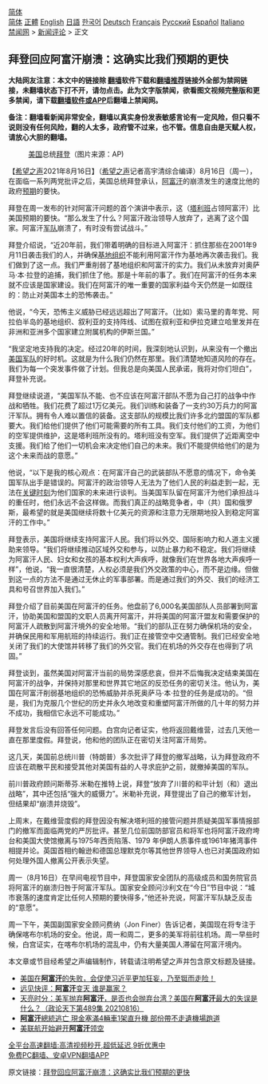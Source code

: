  <!-- 面包屑导航 --> <div class="breadcrumb"><!-- GTranslate: https://gtranslate.io/ -->  <div class="switcher notranslate">  <div class="selected">  <a href="#" onclick="return false;"> 简体</a>  </div>  <div class="option">  <a href="https://www.bannedbook.org" onclick="doGTranslate('zh-CN|zh-CN');jQuery('div.switcher div.selected a').html(jQuery(this).html());return false;" title="简体中文" class="nturl selected"> 简体</a>  <a href="https://www.bannedbook.org/zh-tw/" onclick="doGTranslate('zh-CN|zh-TW');jQuery('div.switcher div.selected a').html(jQuery(this).html());return false;" title="繁體中文" class="nturl"> 正體</a>  <a href="https://www.bannedbook.org/en/" onclick="doGTranslate('zh-CN|en');jQuery('div.switcher div.selected a').html(jQuery(this).html());return false;" title="English" class="nturl"> English</a>  <a href="https://www.bannedbook.org/ja/" onclick="doGTranslate('zh-CN|ja');jQuery('div.switcher div.selected a').html(jQuery(this).html());return false;" title="日本語" class="nturl"> 日語</a>  <a href="https://www.bannedbook.org/ko/" onclick="doGTranslate('zh-CN|ko');jQuery('div.switcher div.selected a').html(jQuery(this).html());return false;" title="한국어" class="nturl"> 한국어</a>  <a href="https://www.bannedbook.org/de/" onclick="doGTranslate('zh-CN|de');jQuery('div.switcher div.selected a').html(jQuery(this).html());return false;" title="Deutsch" class="nturl"> Deutsch</a>  <a href="https://www.bannedbook.org/fr/" onclick="doGTranslate('zh-CN|fr');jQuery('div.switcher div.selected a').html(jQuery(this).html());return false;" title="Français" class="nturl"> Français</a>  <a href="https://www.bannedbook.org/ru/" onclick="doGTranslate('zh-CN|ru');jQuery('div.switcher div.selected a').html(jQuery(this).html());return false;" title="Русский" class="nturl"> Русский</a>  <a href="https://www.bannedbook.org/es/" onclick="doGTranslate('zh-CN|es');jQuery('div.switcher div.selected a').html(jQuery(this).html());return false;" title="Español" class="nturl"> Español</a>  <a href="https://www.bannedbook.org/it/" onclick="doGTranslate('zh-CN|it');jQuery('div.switcher div.selected a').html(jQuery(this).html());return false;" title="Italiano" class="nturl"> Italiano</a>  </div>  </div>      <div class='breadcrumb-sub'><!-- Breadcrumb NavXT 6.3.0 --> <a href="https://www.bannedbook.org/" class="home">禁闻网</a> &gt; <a href="https://www.bannedbook.org/bnews/comments/" class="category">新闻评论</a> &gt; 正文</div></div><h2>拜登回应阿富汗崩溃：这确实比我们预期的更快</h2> <p class="notice"><b>大陆网友注意：本文中的链接除 <a href="https://github.com/bannedbook/fanqiang" >翻墙</a>软件下载和<a href="https://github.com/killgcd/justmysocks/blob/master/README.md">翻墙推荐</a>链接外全部为禁网链接，未翻墙状态下打不开，请勿点击。此为文字版禁闻，欲看图文视频完整版和更多禁闻，请下载<a href="https://github.com/bannedbook/fanqiang">翻墙软件或APP</a>后翻墙上禁闻网。</p><p>备注：翻墙看新闻非常安全，翻墙以真实身份发表敏感言论有一定风险，但只看不说则没有任何风险，翻的人太多，政府管不过来，也不管。信息自由是天赋人权，请放心大胆的翻墙。</b></p>  <div class="entry"> <figure> <p><figcaption><a href="https://www.bannedbook.org/bnews/tag/%e7%be%8e%e5%9b%bd/" class="st_tag internal_tag" rel="tag" title="标签 美国 下的日志">美国</a>总统<a href="https://www.bannedbook.org/bnews/tag/%e6%8b%9c%e7%99%bb/" class="st_tag internal_tag" rel="tag" title="标签 拜登 下的日志">拜登</a>（图片来源：AP)</figcaption></figure> <p>【<span class='wp_keywordlink_affiliate'><a href="https://www.soundofhope.org" title="希望之声" target="_blank">希望之声</a></span>2021年8月16日】（<a href="https://www.bannedbook.org/bnews/tag/%e5%b8%8c%e6%9c%9b%e4%b9%8b%e5%a3%b0/" class="st_tag internal_tag" rel="tag" title="标签 希望之声 下的日志">希望之声</a>记者高宇清综合编译）8月16日（周一），在面临一系列两党批评之后，美国总统拜登承认，<a href="https://www.bannedbook.org/bnews/tag/%e9%98%bf%e5%af%8c%e6%b1%97/" class="st_tag internal_tag" rel="tag" title="标签 阿富汗 下的日志">阿富汗</a>的崩溃发生的速度比他的政府<a href="https://www.bannedbook.org/bnews/tag/%E9%A2%84%E6%9C%9F/" class="st_tag internal_tag" rel="tag" title="标签 预期 下的日志">预期</a>的要快。</p> <p>拜登在周一发布的针对阿富汗问题的首个演讲中表示，这（<a href="https://www.bannedbook.org/bnews/tag/%e5%a1%94%e5%88%a9%e7%8f%ad/" class="st_tag internal_tag" rel="tag" title="标签 塔利班 下的日志">塔利班</a>占领阿富汗）比美国预期的要快。“那么发生了什么？阿富汗政治领导人放弃了，逃离了这个国家。阿富汗<a href="https://www.bannedbook.org/bnews/tag/%E5%86%9B%E9%98%9F/" class="st_tag internal_tag" rel="tag" title="标签 军队 下的日志">军队</a>崩溃了，有时没有尝试战斗。”</p> <p>拜登介绍说，“近20年前，我们带着明确的目标进入阿富汗：抓住那些在2001年9月11日袭击我们的人，并确保<a href="https://www.bannedbook.org/bnews/tag/%e5%9f%ba%e5%9c%b0%e7%bb%84%e7%bb%87/" class="st_tag internal_tag" rel="tag" title="标签 基地组织 下的日志">基地组织</a>不能利用阿富汗作为基地再次袭击我们。我们做到了这一点。我们严重削弱了基地组织和阿富汗的实力。我们从未放弃对奥萨马·本·拉登的追捕，我们抓住了他。那是十年前的事了。我们在阿富汗的任务本来就不应该是国家建设。我们在阿富汗的唯一重要的国家利益今天仍然是一如既往的：防止对美国本土的恐怖袭击。”</p> <p>他说，“今天，恐怖主义威胁已经远远超出了阿富汗。（比如）索马里的青年党、阿拉伯半岛的基地组织、叙利亚的支持阵线、试图在叙利亚和伊拉克建立哈里发并在非洲和亚洲多个国家建立附属机构的伊斯兰国。”</p>  <p>“我坚定地支持我的决定。经过20年的时间，我深刻地认识到，从来没有一个撤出<a href="https://www.bannedbook.org/bnews/tag/%E7%BE%8E%E5%9B%BD%E5%86%9B%E9%98%9F/" class="st_tag internal_tag" rel="tag" title="标签 美国军队 下的日志">美国军队</a>的好时机。这就是为什么我们仍然在那里。我们清楚地知道风险的存在。我们为每一个突发事件做了计划。但我总是向美国人民承诺，我将对你们坦白”，拜登补充说。</p> <p>拜登继续说道，“美国军队不能、也不应该在阿富汗部队不愿为自己打的战争中作战和牺牲。我们花费了超过1万亿美元。我们训练和装备了一支约30万兵力的阿富汗军队。拥有令人难以置信的装备。这支部队的规模比我们许多北约盟国的军队都要大。我们给他们提供了他们可能需要的所有工具。我们支付他们的工资，为他们的空军提供维护，这是塔利班所没有的。塔利班没有空军。我们提供了近距离空中支援。我们给了他们一切机会来决定他们自己的未来。我们不能提供给他们的是为这个未来而战的意愿。”</p> <p>他说，“以下是我的核心观点：在阿富汗自己的武装部队不愿意的情况下，命令美国军队出手是错误的。阿富汗的政治领导人无法为了他们人民的利益走到一起，无法在<span class='wp_keywordlink'><a href="https://www.bannedbook.org/forum2/topic151.html" title="关键时刻：李鹏日记" target="_blank">关键时刻</a></span>为他们国家的未来进行谈判。当美国军队留在阿富汗为他们承担战斗的重任时，他们永远不会这样做。而我们真正的战略竞争者，中（共）国和俄罗斯，最希望的就是美国继续将数十亿美元的资源和注意力无限期地投入到稳定阿富汗的工作中。”</p> <p>拜登表示，美国将继续支持阿富汗人民。我们将以外交、国际影响力和人道主义援助来领导。“我们将继续推动区域外交和参与，以防止暴力和不稳定。我们将继续为阿富汗人民、妇女和女孩的基本权利大声疾呼，就像我们在世界各地大声疾呼一样”，他说，“我一直很清楚，人权必须是我们外交政策的中心，而不是边缘。但做到这一点的方法不是通过无休止的军事部署。而是通过我们的外交、我们的经济工具和号召世界加入我们。”</p>  <p>拜登介绍了目前美国在阿富汗的任务。他盘前了6,000名美国部队人员部署到阿富汗，协助美国和盟国的文职人员离开阿富汗，并将美国的阿富汗盟友和需要保护的阿富汗人疏散到阿富汗境外的安全地带。“我们的部队正在努力确保机场的安全，并确保民用和军用航班的持续运行。我们正在接管空中交通管制。我们已经安全地关闭了我们的大使馆并转移了我们的外交官。我们在机场的外交存在也得到了巩固。”</p> <p>拜登谈到，虽然美国对阿富汗当前的局势深感悲哀，但并不后悔我决定结束美国在阿富汗的战争，并保持对那里和世界其它地区的反恐任务的密切关注。他认为，美国在阿富汗削弱基地组织的恐怖威胁并杀死奥萨马·本·拉登的任务是成功的。“但是，我们为克服几个世纪的历史并永久地改变和重塑阿富汗所做的几十年的努力并不成功，我相信它永远不可能成功。”</p> <p>拜登发言后没有回答任何问题。白宫向记者证实，他将返回戴维营，过去几天他一直在那里度假。拜登说，他和他的团队正在密切关注阿富汗局势。</p> <p>这几天，美国前总统川普（特朗普）多次批评了拜登的撤军战略，认为拜登政府不应该在疏散平民和接受其他对美国有益的人寻求庇护之前，就撤掉美国的军队。</p>  <p>前川普政府顾问斯蒂芬.米勒在推特上说，拜登“放弃了川普的和平计划（和）退出战略”，其中还包括“强大的威慑力”。米勒补充说，拜登提出了自己的撤军计划，但结果却“崩溃并烧毁”。</p> <p>上周末，在戴维营度假的拜登因没有解决塔利班的接管问题并质疑美国军事情报部门的撤军而面临两党的严厉批评。甚至几位前国防部官员和将军也将阿富汗政府垮台和美国大使馆撤离与1975年西贡陷落、1979 年伊朗人质事件或1961年猪湾事件相提并论。英国首相约翰逊和德国总理默克尔等其他世界领导人也已对美国政府如何处理外国人撤离公开表示失望。</p> <p>周一（8月16日）在早间电视节目中，拜登国家安全团队的高级成员和国务院官员将阿富汗的崩溃归咎于阿富汗军队。国家安全顾问沙利文在“今日”节目中说：“城市衰落的速度肯定比任何人预期的要快得多，”他还补充说，阿富汗军队缺乏反击的“意愿”。</p> <p>周一下午，美国副国家安全顾问费纳（Jon Finer）告诉记者，美国现在将专注于确保喀布尔机场的安全。他说，周一和周二，更多的美军将前往机场。周一早些时候，白宫证实，在喀布尔机场的混乱中，仍有大量美国人滞留在阿富汗境内。</p>  <p>本文章或节目经希望之声编辑制作，转载请注明希望之声并包含原文标题及链接。 </p> <ul class='op-related-articles' title='相关阅读'> <li><a href='https://www.bannedbook.org/bnews/bannedvideo/20210817/1607755.html' target='_blank'>美国在<b>阿富汗</b>的失败，会促使习近平更加狂妄，乃至铤而走险！</a></li> <li><a href='https://www.bannedbook.org/bnews/comments/20210817/1607753.html' target='_blank'>远见快评：<b>阿富汗</b>变天 谁是赢家？</a></li> <li><a href='https://www.bannedbook.org/bnews/cbnews/20210817/1607749.html' target='_blank'>天亮时分：美军抛弃<b>阿富汗</b>，是否也会抛弃台湾？美国在<b>阿富汗</b>最大的失误是什么？（政论天下第489集 20210816）</a></li> <li><a href='https://www.bannedbook.org/bnews/baitai/20210817/1607746.html' target='_blank'><b>阿富汗</b>總統逃亡 現金塞滿4輛車1架直升機 部份帶不走遺機場跑道</a></li> <li><a href='https://www.bannedbook.org/bnews/baitai/20210817/1607745.html' target='_blank'>美联航开始避开<b>阿富汗</b>领空</a></li> </ul> <p class="texttj"> <a href="https://github.com/bannedbook/fanqiang/wiki/V2ray%E6%9C%BA%E5%9C%BA" target="_blank">全平台高速翻墙:高清视频秒开,超低延迟,9折优惠中</a><br/> <a href="https://github.com/bannedbook/fanqiang/wiki/%E7%A6%81%E9%97%BB%E7%BD%91%E5%AE%89%E5%8D%93%E7%BF%BB%E5%A2%99%E6%96%B0%E9%97%BBAPP" target="_blank">免费PC翻墙、安卓VPN翻墙APP</a></p><p>原文链接：<a class="src_link"  href="https://www.soundofhope.org/post/536024" target="_blank">拜登回应阿富汗崩溃：这确实比我们预期的更快</a></p><a name='sharetosocial'></a>  <div style="margin-bottom:5px;padding-bottom:5px;clear:both"> <div id="archive-pix-1" class="banner-ads"> <!-- AuctionX Display platform tag START --> <div id="26318x728x90x621x_ADSLOT2" clicktrack="%%CLICK_URL_ESC%%"></div> <!-- AuctionX Display platform tag END --> </div> <div id="archive-pix-2" class="banner-ads"> <!-- AuctionX Display platform tag START --> <div id="26315x300x250x621x_ADSLOT2" clicktrack="%%CLICK_URL_ESC%%"></div> <!-- AuctionX Display platform tag END --> </div> </div>  <div id="archive-pix-1" class="banner-ads"> <!-- AuctionX Display platform tag START --> <div id="26318x728x90x621x_ADSLOT3" clicktrack="%%CLICK_URL_ESC%%"></div> <!-- AuctionX Display platform tag END --> </div> </div><!--END ENTRY--> 